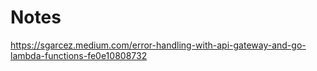 # Notes

https://sgarcez.medium.com/error-handling-with-api-gateway-and-go-lambda-functions-fe0e10808732
